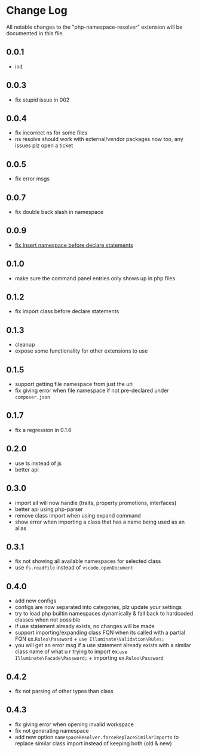 # Change Log

All notable changes to the "php-namespace-resolver" extension will be documented in this file.

## 0.0.1

- init

## 0.0.3

- fix stupid issue in 002

## 0.0.4

- fix incorrect ns for some files
- ns resolve should work with external/vendor packages now too, any issues plz open a ticket

## 0.0.5

- fix error msgs

## 0.0.7

- fix double back slash in namespace

## 0.0.9

- [fix Insert namespace before declare statements](https://github.com/ctf0/PHP-Namespace-Resolver/pull/10)

## 0.1.0

- make sure the command panel entries only shows up in php files

## 0.1.2

- fix import class before declare statements

## 0.1.3

- cleanup
- expose some functionality for other extensions to use

## 0.1.5

- support getting file namespace from just the uri
- fix giving error when file namespace if not pre-declared under `composer.json`

## 0.1.7

- fix a regression in 0.1.6

## 0.2.0

- use ts instead of js
- better api

## 0.3.0

- import all will now handle (traits, property promotions, interfaces)
- better api using php-parser
- remove class import when using expand command
- show error when importing a class that has a name being used as an alias

## 0.3.1

- fix not showing all available namespaces for selected class
- use `fs.readFile` instead of `vscode.openDocument`

## 0.4.0

- add new configs
- configs are now separated into categories, plz update your settings
- try to load php builtin namespaces dynamically & fall back to hardcoded classes when not possible
- if use statement already exists, no changes will be made
- support importing/expanding class FQN when its called with a partial FQN ex.`Rules\Password` + `use Illuminate\Validation\Rules;`
- you will get an error msg if a use statement already exists with a similar class name of what u r trying to import ex.`use Illuminate\Facade\Password;` + importing ex.`Rules\Password`

## 0.4.2

- fix not parsing of other types than class

## 0.4.3

- fix giving error when opening invalid workspace
- fix not generating namespace
- add new option `namespaceResolver.forceReplaceSimilarImports` to replace similar class import instead of keeping both (old & new)
